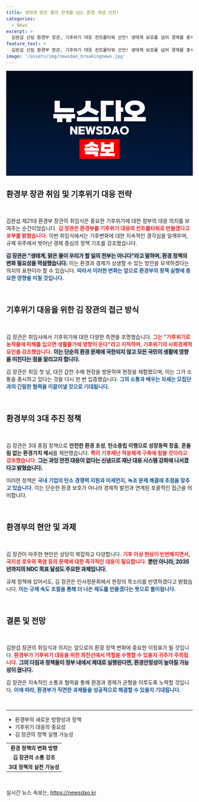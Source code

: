 ```yaml
---
title: 생태계 맑은 물의 한계를 넘는 환경 개념 선언!
categories:
  - News
excerpt: >
  김완섭 신임 환경부 장관, 기후위기 대응 컨트롤타워 선언! 생태계 보호를 넘어 경제를 중시하는 정책을 예고하며, 환경과 사회를 아우르는 통합적 접근으로 주목받고 있다.
feature_text: >
  김완섭 신임 환경부 장관, 기후위기 대응 컨트롤타워 선언! 생태계 보호를 넘어 경제를 중시하는 정책을 예고하며, 환경과 사회를 아우르는 통합적 접근으로 주목받고 있다.
image: '/assets/img/newsdao_breakingnews.jpg'
---
```


<p><img src="/assets/img/newsdao_breakingnews.jpg" alt="koreaapp 속보" /></p>

<h2 data-ke-size="size26">환경부 장관 취임 및 기후위기 대응 전략</h2>

<p data-ke-size="size16">&nbsp;</p>

<p>김완섭 제21대 환경부 장관의 취임식은 중요한 기후위기에 대한 정부의 대응 의지를 보여주는 순간이었습니다. <b><span style="color: #ee2323;">김 장관은 환경부를 기후위기 대응의 컨트롤타워로 만들겠다고 포부를 밝혔습니다.</span></b> 이번 취임식에서는 기후변화에 대한 지속적인 경각심을 일깨우며, 규제 위주에서 벗어난 경제 중심의 정책 기조를 강조했습니다. </p>

<p><b><span style="background-color: #21538527;">김 장관은 "생태계, 맑은 물이 우리가 할 일의 전부는 아니다"라고 말하며, 환경 정책의 변화 필요성을 역설했습니다.</span></b> 이는 환경과 경제가 상생할 수 있는 방안을 모색하겠다는 의지의 표현이라 할 수 있습니다. <b><span style="color: #1a5490;">따라서 이러한 변화는 앞으로 환경부의 정책 실행에 중요한 영향을 미칠 것입니다.</span></b></p>

<p data-ke-size="size16">&nbsp;</p>

<h2 data-ke-size="size26">기후위기 대응을 위한 김 장관의 접근 방식</h2>

<p data-ke-size="size16">&nbsp;</p>

<p>김 장관은 취임사에서 기후위기에 대한 다양한 측면을 조명했습니다. <b><span style="color: #ee2323;">그는 "기후위기로 농작물에 피해를 입으면 생활물가에 영향이 온다"라고 지적하며, 기후위기의 사회경제적 요인을 강조했습니다.</span></b> <b><span style="background-color: #21538527;">이는 단순히 환경 문제에 국한되지 않고 모든 국민의 생활에 영향을 미친다는 점을 알리고자 합니다.</span></b> </p>

<p>김 장관은 취임 첫 날, 대전 갑천 수해 현장을 방문하여 현장을 체험했으며, 이는 그가 소통을 중시하고 있다는 것을 다시 한 번 입증했습니다. <b><span style="color: #1a5490;">그의 소통과 배우는 자세는 모집단과의 긴밀한 협력을 이끌어낼 것으로 기대됩니다.</span></b></p>

<p data-ke-size="size16">&nbsp;</p>

<h2 data-ke-size="size26">환경부의 3대 추진 정책</h2>

<p data-ke-size="size16">&nbsp;</p>

<p>김 장관은 3대 중점 정책으로 <b>안전한 환경 조성</b>, <b>탄소중립 이행으로 성장동력 창출</b>, <b>흔들림 없는 환경가치 제시</b>를 제안했습니다. <b><span style="color: #ee2323;">특히 기후재난 적응체계 구축에 힘쓸 것이라고 강조했습니다.</span></b> <b><span style="background-color: #21538527;">그는 과잉 안전 대응이 없다는 신념으로 재난 대응 시스템 강화에 나서겠다고 밝혔습니다.</span></b></p>

<p>이러한 정책은 <b><span style="color: #1a5490;">국내 기업의 탄소 경쟁력 지원과 미세먼지, 녹조 문제 해결에 초점을 맞추고 있습니다.</span></b> 이는 단순한 환경 보호가 아니라 경제적 발전과 연계된 포괄적인 접근을 의미합니다.</p>

<p data-ke-size="size16">&nbsp;</p>

<h2 data-ke-size="size26">환경부의 현안 및 과제</h2>

<p data-ke-size="size16">&nbsp;</p>

<p>김 장관이 마주한 현안은 상당히 복잡하고 다양합니다. <b><span style="color: #ee2323;">기후 이상 현상이 빈번해지면서, 국지성 호우와 폭염 등의 문제에 대한 즉각적인 대응이 필요합니다.</span></b> <b><span style="background-color: #21538527;">뿐만 아니라, 2035년까지의 NDC 목표 달성도 주요한 과제입니다.</span></b> </p>

<p>규제 정책에 있어서도, 김 장관은 인사청문회에서 현장의 목소리를 반영하겠다고 밝혔습니다. <b><span style="color: #1a5490;">이는 규제 속도 조절을 통해 더 나은 제도를 만들겠다는 뜻으로 풀이됩니다.</span></b> </p>

<p data-ke-size="size16">&nbsp;</p>

<h2 data-ke-size="size26">결론 및 전망</h2>

<p data-ke-size="size16">&nbsp;</p>

<p>김완섭 장관의 취임식과 의지는 앞으로의 환경 정책 변화에 중요한 이정표가 될 것입니다. <b><span style="color: #ee2323;">환경부가 기후위기 대응을 위한 최전선에서 역할을 수행할 수 있을지 귀추가 주목됩니다.</span></b> <b><span style="background-color: #21538527;">그의 다짐과 정책들이 정부 내에서 제대로 실행된다면, 환경안정성이 높아질 가능성이 큽니다.</span></b> </p>

<p>김 장관은 지속적인 소통과 협력을 통해 환경과 경제가 균형을 이루도록 노력할 것입니다. <b><span style="color: #1a5490;">이에 따라, 환경부가 직면한 과제들을 성공적으로 해결할 수 있을지 기대됩니다.</span></b> </p>

<p data-ke-size="size16">&nbsp;</p> 

<hr>

<ul>
  <li>환경부의 새로운 방향성과 정책</li>
  <li>기후위기 대응의 중요성</li>
  <li>김 장관의 정책 실행 가능성</li>
</ul>

<table style="width: 100%;">
  <tr>
    <td style="text-align: center; height: 17px;"><b>환경 정책의 변화 방향</b></td>
  </tr>
  <tr>
    <td style="text-align: center; height: 17px;"><b>김 장관의 소통 강조</b></td>
  </tr>
  <tr>
    <td style="text-align: center; height: 17px;"><b>3대 정책의 실천 가능성</b></td>
  </tr>
</table>

<p data-ke-size="size16">&nbsp;</p>
실시간 뉴스 속보는, <a href="https://newsdao.kr" rel="dofollow">https://newsdao.kr</a>


